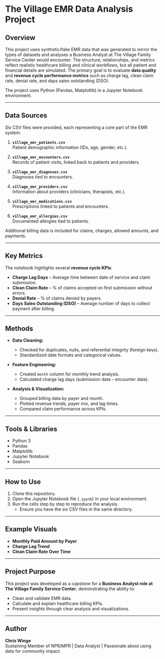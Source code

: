 # The Village EMR Data Analysis Project

## Overview
This project uses synthetic/fake EMR data that was generated to mirror the types of datasets and analyses a Business Analyst at The Village Family Service Center would encounter. The structure, relationships, and metrics reflect realistic healthcare billing and clinical workflows, but all patient and financial details are simulated. 
The primary goal is to evaluate **data quality** and **revenue cycle performance metrics** such as charge lag, clean claim rate, denial rate, and days sales outstanding (DSO).  

The project uses Python (Pandas, Matplotlib) in a Jupyter Notebook environment.  

---

## Data Sources
Six CSV files were provided, each representing a core part of the EMR system:

1. **`village_emr_patients.csv`**  
   Patient demographic information (IDs, age, gender, etc.).  

2. **`village_emr_encounters.csv`**  
   Records of patient visits, linked back to patients and providers.  

3. **`village_emr_diagnoses.csv`**  
   Diagnoses tied to encounters.  

4. **`village_emr_providers.csv`**  
   Information about providers (clinicians, therapists, etc.).  

5. **`village_emr_medications.csv`**  
   Prescriptions linked to patients and encounters.  

6. **`village_emr_allergies.csv`**  
   Documented allergies tied to patients.  

Additional billing data is included for claims, charges, allowed amounts, and payments.  

---

## Key Metrics
The notebook highlights several **revenue cycle KPIs**:

- **Charge Lag Days** – Average time between date of service and claim submission.  
- **Clean Claim Rate** – % of claims accepted on first submission without errors.  
- **Denial Rate** – % of claims denied by payers.  
- **Days Sales Outstanding (DSO)** – Average number of days to collect payment after billing.  

---

## Methods
- **Data Cleaning:**  
  - Checked for duplicates, nulls, and referential integrity (foreign keys).  
  - Standardized date formats and categorical values.  

- **Feature Engineering:**  
  - Created `month` column for monthly trend analysis.  
  - Calculated charge lag days (submission date – encounter date).  

- **Analysis & Visualization:**  
  - Grouped billing data by payer and month.  
  - Plotted revenue trends, payer mix, and lag times.  
  - Compared claim performance across KPIs.  

---

## Tools & Libraries
- Python 3  
- Pandas  
- Matplotlib  
- Jupyter Notebook  
- Seaborn

---

## How to Use
1. Clone this repository.  
2. Open the Jupyter Notebook file (`.ipynb`) in your local environment.  
3. Run the cells step by step to reproduce the analysis.  
   - Ensure you have the six CSV files in the same directory.  

---

## Example Visuals
- **Monthly Paid Amount by Payer**  
- **Charge Lag Trend**  
- **Clean Claim Rate Over Time**  

---

## Project Purpose
This project was developed as a capstone for a **Business Analyst role at The Village Family Service Center**, demonstrating the ability to:  
- Clean and validate EMR data.  
- Calculate and explain healthcare billing KPIs.  
- Present insights through clear analysis and visualizations.  

---

## Author
**Chris Winge**  
Sustaining Member of NPR/MPR | Data Analyst | Passionate about using data for community impact.  
